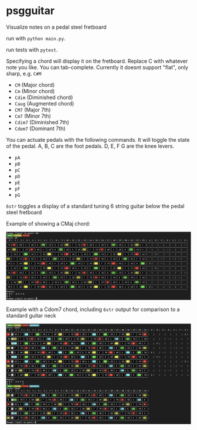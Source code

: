 # psgguitar

Visualize notes on a pedal steel fretboard

run with `python main.py`.

run tests with `pytest`.

Specifying a chord will display it on the fretboard.  Replace C with whatever note you like.  You can tab-complete.  Currently it doesnt support "flat", only sharp, e.g. `C#M`

 * `CM` (Major chord)
 * `Cm` (Minor chord)
 * `Cdim` (Diminished chord)
 * `Caug` (Augmented chord)
 * `CM7` (Major 7th)
 * `Cm7` (Minor 7th)
 * `Cdim7` (Diminished 7th)
 * `Cdom7` (Dominant 7th)

You can actuate pedals with the following commands. It will toggle the state of the pedal.  A, B, C are the foot pedals. D, E, F G are the knee levers.
 * `pA`
 * `pB`
 * `pC`
 * `pD`
 * `pE`
 * `pF`
 * `pG`

`6str` toggles a display of a standard tuning 6 string guitar below the pedal steel fretboard


Example of showing a CMaj chord:

![example output](img/example_CM.png)

Example with a Cdom7 chord, including `6str` output for comparison to a standard guitar neck

![example output](img/example_Cdom7.png)
